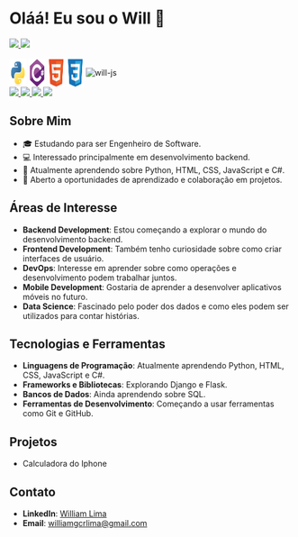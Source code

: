 # Oláá! Eu sou o Will 👋

<div>
  <a href="https://github.com/WilliamL1ma?">
    <img height="180em" src="https://github-readme-stats.vercel.app/api?username=WilliamL1ma&show_icons=true&theme=github_dark&include_all_commits=true&count_private=true"/>
    <img height="180em" src="https://github-readme-stats.vercel.app/api/top-langs/?username=WilliamL1ma&layout=compact&langs_count=16&theme=github_dark"/>
  </a>
<div style="display: inline_block"><br>
<img align="center" alt="will-Python" height="50" width="30" src="https://raw.githubusercontent.com/devicons/devicon/master/icons/python/python-original.svg">
<img align="center" alt="will-Csharp" height="50" width="30" src="https://raw.githubusercontent.com/devicons/devicon/master/icons/csharp/csharp-original.svg">
<img align="center" alt="will-HTML" height="50" width="30" src="https://raw.githubusercontent.com/devicons/devicon/master/icons/html5/html5-original.svg">
<img align="center" alt="will-CSS" height="50" width="30" src="https://raw.githubusercontent.com/devicons/devicon/master/icons/css3/css3-original.svg">
<img align="center" alt="will-js" height="50" width="30" src="https://cdn.jsdelivr.net/gh/devicons/devicon@latest/icons/javascript/javascript-original.svg">
</div>
<div>
  <a href="https://www.instagram.com/_.lima436/" target="_blank">
    <img src="https://img.shields.io/badge/-Instagram-323446?style=for-the-badge&logo=instagram&logoColor=white" target="_blank">
  </a>
  <a href="https://discord.gg/FFaCyYtm6w" target="_blank">
    <img src="https://img.shields.io/badge/Discord-7289DA?style=for-the-badge&logo=discord&logoColor=white" target="_blank">
  </a>
  <a href="mailto:williamgcrlima@gmail.com">
    <img src="https://img.shields.io/badge/-Gmail-333333?style=for-the-badge&logo=gmail&logoColor=white" target="_blank">
  </a>
  <a href="https://www.linkedin.com/in/william-l1ma/" target="_blank">
    <img src="https://img.shields.io/badge/-LinkedIn-0077B5?style=for-the-badge&logo=linkedin&logoColor=white" target="_blank">
  </a>
</div> 

  
## Sobre Mim

- 🎓 Estudando para ser Engenheiro de Software.
- 💻 Interessado principalmente em desenvolvimento backend.
- 🌱 Atualmente aprendendo sobre Python, HTML, CSS, JavaScript e C#.
- 🤝 Aberto a oportunidades de aprendizado e colaboração em projetos.

## Áreas de Interesse

- **Backend Development**: Estou começando a explorar o mundo do desenvolvimento backend.
- **Frontend Development**: Também tenho curiosidade sobre como criar interfaces de usuário.
- **DevOps**: Interesse em aprender sobre como operações e desenvolvimento podem trabalhar juntos.
- **Mobile Development**: Gostaria de aprender a desenvolver aplicativos móveis no futuro.
- **Data Science**: Fascinado pelo poder dos dados e como eles podem ser utilizados para contar histórias.

## Tecnologias e Ferramentas

- **Linguagens de Programação**: Atualmente aprendendo Python, HTML, CSS, JavaScript e C#.
- **Frameworks e Bibliotecas**: Explorando Django e Flask.
- **Bancos de Dados**: Ainda aprendendo sobre SQL.
- **Ferramentas de Desenvolvimento**: Começando a usar ferramentas como Git e GitHub.

## Projetos
- Calculadora do Iphone

## Contato

- **LinkedIn**: [William Lima](https://www.linkedin.com/in/william-l1ma/)
- **Email**: [williamgcrlima@gmail.com](mailto:williamgcrlima@gmail.com)

